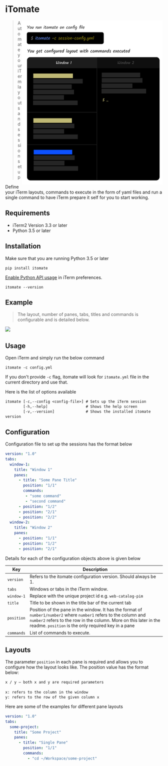 # iTomate

<img width="450px" align="right" src="./.github/assets/illustration.png" />

> Automate your iTerm layouts and session setup

Define your iTerm layouts, commands to execute in the form of yaml files and run a single command to have iTerm prepare it self for you to start working.

## Requirements

* iTerm2 Version 3.3 or later
* Python 3.5 or later

## Installation

Make sure that you are running Python 3.5 or later

```shell
pip install itomate
```

[Enable Python API usage](./.github/assets/preferences.png) in iTerm preferences.

```shell
itomate --version
```

## Example
> The layout, number of panes, tabs, titles and commands is configurable and is detailed below.

![](./.github/assets/itomate-demo.gif)

## Usage
Open iTerm and simply run the below command

```shell
itomate -c config.yml
```
If you don't provide `-c` flag, itomate will look for `itomate.yml` file in the current directory and use that.

Here is the list of options available

```shell
itomate [-c,--config <config-file>] # Sets up the iTerm session
        [-h,--help]                 # Shows the help screen
        [-v,--version]              # Shows the installed itomate version
```

## Configuration
Configuration file to set up the sessions has the format below

```yml
version: "1.0"
tabs:
  window-1:
    title: "Window 1"
    panes:
      - title: "Some Pane Title"
        position: "1/1"
        commands:
         - "some command"
         - "second command"
      - position: "1/2"
      - position: "2/1"
      - position: "2/2"
  window-2:
    title: "Window 2"
    panes:
      - position: "1/1"
      - position: "1/2"
      - position: "2/1"
```

Details for each of the configuration objects above is given below

| Key        | Description                                                                                                                                                                                                                                      |
|------------|--------------------------------------------------------------------------------------------------------------------------------------------------------------------------------------------------------------------------------------------------|
| `version`  | Refers to the itomate configuration version. Should always be 1.                                                                                                                                                                                 |
| `tabs`     | Windows or tabs in the iTerm window.                                                                                                                                                                                                             |
| `window-1` | Replace with the unique project id e.g. `web-catalog-pim`                                                                                                                                                                                        |
| `title`    | Title to be shown in the title bar of the current tab                                                                                                                                                                                            |
| `position` | Position of the pane in the window. It has the format of `number1/number2` where `number1` refers to the column and `number2` refers to the row in the column. More on this later in the readme. `position` is the only required key in a pane |
| `commands` | List of commands to execute.                                                                                                                                                                                                                     |



## Layouts
The parameter `position` in each pane is required and allows you to configure how the layout looks like. The position value has the format below:

```shell
x / y – both x and y are required parameters

x: refers to the column in the window
y: refers to the row of the given column x
```

Here are some of the examples for different pane layouts

```yml
version: "1.0"
tabs:
  some-project:
    title: "Some Project"
    panes:
      - title: "Single Pane"
        position: "1/1"
        commands:
          - "cd ~/Workspace/some-project" 
```
